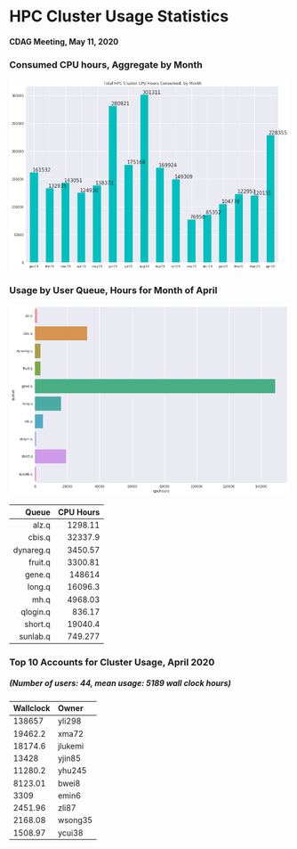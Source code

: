 # HPC Cluster Usage Statistics
####  CDAG Meeting, May 11, 2020

### Consumed CPU hours, Aggregate by Month
<img src="Images/HPC_Cluster_Usage_Barchart_202005.png">


### Usage by User Queue, Hours for Month of April

<img src="Images/HPC_Cluster_queue_usage_202005.png">


Queue | CPU Hours
---------:|-----------:|
alz.q|1298.11
cbis.q|32337.9
dynareg.q|3450.57
fruit.q|3300.81
gene.q|148614
long.q|16096.3
mh.q|4968.03
qlogin.q|836.17
short.q|19040.4
sunlab.q|749.277


### Top 10 Accounts for Cluster Usage, April 2020
##### (Number of users: 44, mean usage: 5189 wall clock hours)

Wallclock | Owner
:--------|:--------
138657|yli298
19462.2|xma72
18174.6|jlukemi
13428|yjin85
11280.2|yhu245
8123.01|bwei8
3309|emin6
2451.96|zli87
2168.08|wsong35
1508.97|ycui38

